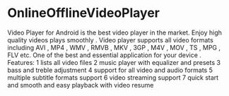 # OnlineOfflineVideoPlayer
Video Player for Android is the best video player in the market. Enjoy high quality videos plays smoothly . Video player supports all video formats including AVI , MP4 , WMV , RMVB , MKV , 3GP , M4V , MOV , TS , MPG , FLV etc. One of the best and essential application for your device .  Features:  1 lists all video files 2 music player with equalizer and presets 3 bass and treble adjustment 4 support for all video and audio formats 5 multiple subtitle formats support 6 video streaming support 7 quick start and smooth and easy playback with video resume
